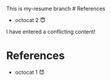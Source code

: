 
This is my-resume branch # References

* octocat 2 😇







I have entered a conflicting content!

# References

* octocat 1 😈


